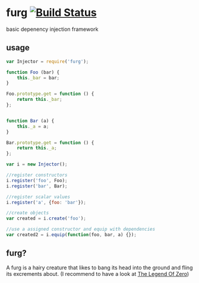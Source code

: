 # furg  [![Build Status](https://travis-ci.org/zaphod1984/furg.png)](https://travis-ci.org/zaphod1984/furg)

basic depenency injection framework

## usage

````javascript
var Injector = require('furg');

function Foo (bar) {
    this._bar = bar;
}

Foo.prototype.get = function () {
    return this._bar;
};


function Bar (a) {
    this._a = a;
}

Bar.prototype.get = function () {
    return this._a;
};

var i = new Injector();

//register constructors
i.register('foo', Foo);
i.register('bar', Bar);

//register scalar values
i.register('a', {foo: 'bar'});

//create objects
var created = i.create('foo');

//use a assigned constructor and equip with dependencies
var created2 = i.equip(function(foo, bar, a) {});
````

## furg?
A furg is a hairy creature that likes to bang its head into the ground and fling its excrements about.
(I recommend to have a look at [The Legend Of Zero](https://www.goodreads.com/series/103017-the-legend-of-zero))
